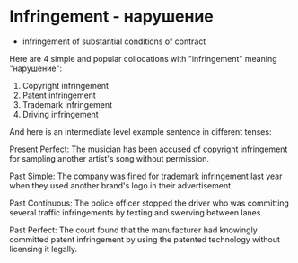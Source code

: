 # Infringement - нарушение


- infringement of substantial conditions of contract

Here are 4 simple and popular collocations with "infringement" meaning "нарушение":

1. Copyright infringement
2. Patent infringement
3. Trademark infringement  
4. Driving infringement

And here is an intermediate level example sentence in different tenses:

Present Perfect: 
The musician has been accused of copyright infringement for sampling another artist's song without permission.

Past Simple:
The company was fined for trademark infringement last year when they used another brand's logo in their advertisement.  

Past Continuous:
The police officer stopped the driver who was committing several traffic infringements by texting and swerving between lanes.

Past Perfect:
The court found that the manufacturer had knowingly committed patent infringement by using the patented technology without licensing it legally.

